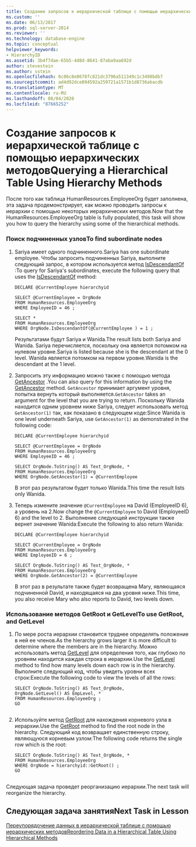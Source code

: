 ```yaml
---
title: Создание запросов к иерархической таблице с помощью иерархических методов | Документация Майкрософт
ms.custom: ''
ms.date: 06/13/2017
ms.prod: sql-server-2014
ms.reviewer: ''
ms.technology: database-engine
ms.topic: conceptual
helpviewer_keywords:
- HierarchyID
ms.assetid: 3b4f7dae-65b5-4d8d-8641-87aba9aa692d
author: stevestein
ms.author: sstein
ms.openlocfilehash: 6c86c8e8678fc821dc3796a511349c1c3498bdb7
ms.sourcegitcommit: ad4d92dce894592a259721a1571b1d8736abacdb
ms.translationtype: MT
ms.contentlocale: ru-RU
ms.lasthandoff: 08/04/2020
ms.locfileid: "87665252"
---
```

# <a name="querying-a-hierarchical-table-using-hierarchy-methods"></a><span data-ttu-id="4a92b-102">Создание запросов к иерархической таблице с помощью иерархических методов</span><span class="sxs-lookup"><span data-stu-id="4a92b-102">Querying a Hierarchical Table Using Hierarchy Methods</span></span>
  <span data-ttu-id="4a92b-103">После того как таблица HumanResources.EmployeeOrg будет заполнена, эта задача продемонстрирует, как можно проводить запросы к иерархии с помощью некоторых иерархических методов.</span><span class="sxs-lookup"><span data-stu-id="4a92b-103">Now that the HumanResources.EmployeeOrg table is fully populated, this task will show you how to query the hierarchy using some of the hierarchical methods.</span></span>  
  
### <a name="to-find-subordinate-nodes"></a><span data-ttu-id="4a92b-104">Поиск подчиненных узлов</span><span class="sxs-lookup"><span data-stu-id="4a92b-104">To find subordinate nodes</span></span>  
  
1.  <span data-ttu-id="4a92b-105">Sariya имеет одного подчиненного.</span><span class="sxs-lookup"><span data-stu-id="4a92b-105">Sariya has one subordinate employee.</span></span> <span data-ttu-id="4a92b-106">Чтобы запросить подчиненных Sariya, выполните следующий запрос, в котором используется метод [IsDescendantOf](/sql/t-sql/data-types/isdescendantof-database-engine) :</span><span class="sxs-lookup"><span data-stu-id="4a92b-106">To query for Sariya's subordinates, execute the following query that uses the [IsDescendantOf](/sql/t-sql/data-types/isdescendantof-database-engine) method:</span></span>  
  
    ```  
    DECLARE @CurrentEmployee hierarchyid  
  
    SELECT @CurrentEmployee = OrgNode  
    FROM HumanResources.EmployeeOrg  
    WHERE EmployeeID = 46 ;  
  
    SELECT *  
    FROM HumanResources.EmployeeOrg  
    WHERE OrgNode.IsDescendantOf(@CurrentEmployee ) = 1 ;  
    ```  
  
     <span data-ttu-id="4a92b-107">Результатами будут Sariya и Wanida.</span><span class="sxs-lookup"><span data-stu-id="4a92b-107">The result lists both Sariya and Wanida.</span></span> <span data-ttu-id="4a92b-108">Sariya перечисляется, поскольку она является потомком на нулевом уровне.</span><span class="sxs-lookup"><span data-stu-id="4a92b-108">Sariya is listed because she is the descendant at the 0 level.</span></span> <span data-ttu-id="4a92b-109">Wanida является потомком на первом уровне.</span><span class="sxs-lookup"><span data-stu-id="4a92b-109">Wanida is the descendant at the 1 level.</span></span>  
  
2.  <span data-ttu-id="4a92b-110">Запросить эту информацию можно также с помощью метода [GetAncestor](/sql/t-sql/data-types/getancestor-database-engine) .</span><span class="sxs-lookup"><span data-stu-id="4a92b-110">You can also query for this information by using the [GetAncestor](/sql/t-sql/data-types/getancestor-database-engine) method.</span></span> <span data-ttu-id="4a92b-111">`GetAncestor` принимает аргумент уровня, попытка вернуть который выполняется.</span><span class="sxs-lookup"><span data-stu-id="4a92b-111">`GetAncestor` takes an argument for the level that you are trying to return.</span></span> <span data-ttu-id="4a92b-112">Поскольку Wanida находится одним уровнем ниже Sariya, следует использовать метод `GetAncestor(1)` так, как показано в следующем коде:</span><span class="sxs-lookup"><span data-stu-id="4a92b-112">Since Wanida is one level underneath Sariya, use `GetAncestor(1)` as demonstrated in the following code:</span></span>  
  
    ```  
    DECLARE @CurrentEmployee hierarchyid  
  
    SELECT @CurrentEmployee = OrgNode  
    FROM HumanResources.EmployeeOrg  
    WHERE EmployeeID = 46 ;  
  
    SELECT OrgNode.ToString() AS Text_OrgNode, *  
    FROM HumanResources.EmployeeOrg  
    WHERE OrgNode.GetAncestor(1) = @CurrentEmployee  
    ```  
  
     <span data-ttu-id="4a92b-113">В этот раз результатом будет только Wanida.</span><span class="sxs-lookup"><span data-stu-id="4a92b-113">This time the result lists only Wanida.</span></span>  
  
3.  <span data-ttu-id="4a92b-114">Теперь измените значение `@CurrentEmployee` на David (EmployeeID 6), а уровень на 2.</span><span class="sxs-lookup"><span data-stu-id="4a92b-114">Now change the `@CurrentEmployee` to David (EmployeeID 6) and the level to 2.</span></span> <span data-ttu-id="4a92b-115">Выполнение следующей инструкции также вернет значение Wanida:</span><span class="sxs-lookup"><span data-stu-id="4a92b-115">Execute the following to also return Wanida:</span></span>  
  
    ```  
    DECLARE @CurrentEmployee hierarchyid  
  
    SELECT @CurrentEmployee = OrgNode  
    FROM HumanResources.EmployeeOrg  
    WHERE EmployeeID = 6 ;  
  
    SELECT OrgNode.ToString() AS Text_OrgNode, *  
    FROM HumanResources.EmployeeOrg  
    WHERE OrgNode.GetAncestor(2) = @CurrentEmployee  
    ```  
  
     <span data-ttu-id="4a92b-116">В этот раз в результате также будет возвращена Mary, являющаяся подчиненной David, и находящаяся на два уровня ниже.</span><span class="sxs-lookup"><span data-stu-id="4a92b-116">This time, you also receive Mary who also reports to David, two levels down.</span></span>  
  
### <a name="to-use-getroot-and-getlevel"></a><span data-ttu-id="4a92b-117">Использование методов GetRoot и GetLevel</span><span class="sxs-lookup"><span data-stu-id="4a92b-117">To use GetRoot, and GetLevel</span></span>  
  
1.  <span data-ttu-id="4a92b-118">По мере роста иерархии становится труднее определять положение в ней ее членов.</span><span class="sxs-lookup"><span data-stu-id="4a92b-118">As the hierarchy grows larger it is more difficult to determine where the members are in the hierarchy.</span></span> <span data-ttu-id="4a92b-119">Можно использовать метод [GetLevel](/sql/t-sql/data-types/getlevel-database-engine) для определения того, как глубоко по уровням находится каждая строка в иерархии.</span><span class="sxs-lookup"><span data-stu-id="4a92b-119">Use the [GetLevel](/sql/t-sql/data-types/getlevel-database-engine) method to find how many levels down each row is in the hierarchy.</span></span> <span data-ttu-id="4a92b-120">Выполните следующий код, чтобы увидеть уровни всех строк:</span><span class="sxs-lookup"><span data-stu-id="4a92b-120">Execute the following code to view the levels of all the rows:</span></span>  
  
    ```  
    SELECT OrgNode.ToString() AS Text_OrgNode,   
    OrgNode.GetLevel() AS EmpLevel, *  
    FROM HumanResources.EmployeeOrg ;  
    GO  
  
    ```  
  
2.  <span data-ttu-id="4a92b-121">Используйте метод [GetRoot](/sql/t-sql/data-types/getroot-database-engine) для нахождения корневого узла в иерархии.</span><span class="sxs-lookup"><span data-stu-id="4a92b-121">Use the [GetRoot](/sql/t-sql/data-types/getroot-database-engine) method to find the root node in the hierarchy.</span></span> <span data-ttu-id="4a92b-122">Следующий код возвращает единственную строку, являющуюся корневым узлом:</span><span class="sxs-lookup"><span data-stu-id="4a92b-122">The following code returns the single row which is the root:</span></span>  
  
    ```  
    SELECT OrgNode.ToString() AS Text_OrgNode, *  
    FROM HumanResources.EmployeeOrg  
    WHERE OrgNode = hierarchyid::GetRoot() ;  
    GO  
  
    ```  
  
 <span data-ttu-id="4a92b-123">Следующая задача проведет реорганизацию иерархии.</span><span class="sxs-lookup"><span data-stu-id="4a92b-123">The next task will reorganize the hierarchy.</span></span>  
  
## <a name="next-task-in-lesson"></a><span data-ttu-id="4a92b-124">Следующая задача занятия</span><span class="sxs-lookup"><span data-stu-id="4a92b-124">Next Task in Lesson</span></span>  
 [<span data-ttu-id="4a92b-125">Переупорядочение данных в иерархической таблице с помощью иерархических методов</span><span class="sxs-lookup"><span data-stu-id="4a92b-125">Reordering Data in a Hierarchical Table Using Hierarchical Methods</span></span>](lesson-2-4-reordering-data-in-a-hierarchical-table-using-hierarchical-methods.md)  
  
  
